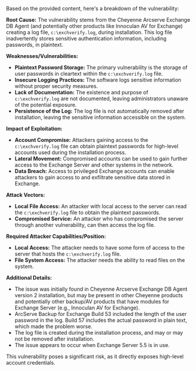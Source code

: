 Based on the provided content, here's a breakdown of the vulnerability:

**Root Cause:**
The vulnerability stems from the Cheyenne Arcserve Exchange DB Agent (and potentially other products like Innoculan AV for Exchange) creating a log file, `c:\exchverify.log`, during installation. This log file inadvertently stores sensitive authentication information, including passwords, in plaintext.

**Weaknesses/Vulnerabilities:**
*   **Plaintext Password Storage:** The primary vulnerability is the storage of user passwords in cleartext within the `c:\exchverify.log` file.
*   **Insecure Logging Practices:** The software logs sensitive information without proper security measures.
*   **Lack of Documentation:** The existence and purpose of `c:\exchverify.log` are not documented, leaving administrators unaware of the potential exposure.
*   **Persistence of the Log:** The log file is not automatically removed after installation, leaving the sensitive information accessible on the system.

**Impact of Exploitation:**
*   **Account Compromise:** Attackers gaining access to the `c:\exchverify.log` file can obtain plaintext passwords for high-level accounts used during the installation process.
*   **Lateral Movement:** Compromised accounts can be used to gain further access to the Exchange Server and other systems in the network.
*   **Data Breach:** Access to privileged Exchange accounts can enable attackers to gain access to and exfiltrate sensitive data stored in Exchange.

**Attack Vectors:**
*   **Local File Access:** An attacker with local access to the server can read the `c:\exchverify.log` file to obtain the plaintext passwords.
*   **Compromised Service:** An attacker who has compromised the server through another vulnerability, can then access the log file.

**Required Attacker Capabilities/Position:**
*   **Local Access:** The attacker needs to have some form of access to the server that hosts the `c:\exchverify.log` file.
*   **File System Access:** The attacker needs the ability to read files on the system.

**Additional Details:**
*   The issue was initially found in Cheyenne Arcserve Exchange DB Agent version 2 installation, but may be present in other Cheyenne products and potentially other backup/AV products that have modules for Exchange Server (e.g., Innoculan AV for Exchange).
*   ArcServe Backup for Exchange Build 53 included the length of the user password in the log. Build 57 includes the actual password in plain text, which made the problem worse.
*   The log file is created during the installation process, and may or may not be removed after installation.
*   The issue appears to occur when Exchange Server 5.5 is in use.

This vulnerability poses a significant risk, as it directly exposes high-level account credentials.